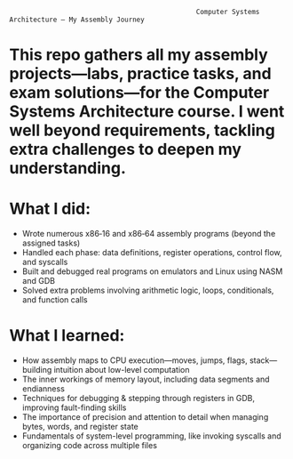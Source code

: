                                                    Computer Systems Architecture – My Assembly Journey
# This repo gathers all my assembly projects—labs, practice tasks, and exam solutions—for the Computer Systems Architecture course. I went well beyond requirements, tackling extra challenges to deepen my understanding.

# What I did:
- Wrote numerous x86‑16 and x86‑64 assembly programs (beyond the assigned tasks)
- Handled each phase: data definitions, register operations, control flow, and syscalls
- Built and debugged real programs on emulators and Linux using NASM and GDB
- Solved extra problems involving arithmetic logic, loops, conditionals, and function calls

# What I learned:
- How assembly maps to CPU execution—moves, jumps, flags, stack—building intuition about low-level computation 
- The inner workings of memory layout, including data segments and endianness 
- Techniques for debugging & stepping through registers in GDB, improving fault-finding skills
- The importance of precision and attention to detail when managing bytes, words, and register state
- Fundamentals of system-level programming, like invoking syscalls and organizing code across multiple files
